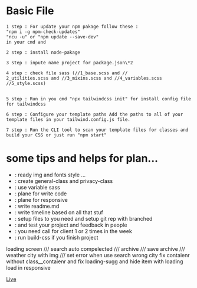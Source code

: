 # Basic File

```
1 step : For update your npm pakage follow these :
"npm i -g npm-check-updates"
"ncu -u" or "npm update --save-dev"
in your cmd and

2 step : install node-pakage

3 step : inpute name project for package.json\*2

4 step : check file sass (//1_base.scss and //
2_utilities.scss and //3_mixins.scss and //4_variables.scss //5_style.scss)


5 step : Run in you cmd "npx tailwindcss init" for install config file for tailwindcss

6 step : Configure your template paths Add the paths to all of your template files in your tailwind.config.js file.

7 step : Run the CLI tool to scan your template files for classes and build your CSS or just run "npm start"

```

# some tips and helps for plan...

- : ready img and fonts style ...
- : create general-class and privacy-class
- : use variable sass
- : plane for write code
- : plane for responsive
- : write readme.md
- : write timeline based on all that stuf
- : setup files to you need and setup git rep with branched
- : and test your project and feedback in people
- : you need call for client 1 or 2 times in the week
- : run build-css if you finish project

loading screen ///
search auto compelected ///
archive ///
save archive ///
weather city with img ///
set error when use search wrong city
fix contaienr without class\_\_contaienr
and fix loading-sugg and hide item with loading load in responsive

[Live](https://saeed0920.github.io/Weather/)
